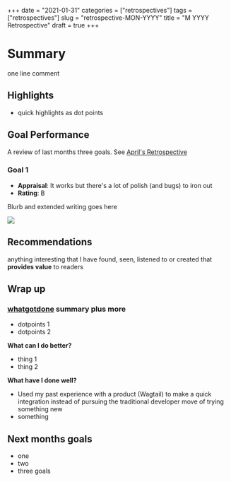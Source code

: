 +++
date = "2021-01-31"
categories = ["retrospectives"]
tags = ["retrospectives"]
slug = "retrospective-MON-YYYY"
title = "M YYYY Retrospective"
draft = true
+++

# Summary

one line comment

## Highlights

- quick highlights as dot points

## Goal Performance

A review of last months three goals. See [April's Retrospective][old-retro]

[old-retro]: /retrospectives/2021/retrospective-april-2021/

### Goal 1

- **Appraisal**: It works but there's a lot of polish (and bugs) to iron out
- **Rating**: B

Blurb and extended writing goes here

![](name-of-image.png)


## Recommendations

anything interesting that I have found, seen, listened to or created that **provides value** to readers

## Wrap up

### [whatgotdone](https://whatgotdone.com/dansult) summary plus more

- dotpoints 1
- dotpoints 2

**What can I do better?**

- thing 1
- thing 2

**What have I done well?**

- Used my past experience with a product (Wagtail) to make a quick integration
  instead of pursuing the traditional developer move of trying something new
- something

## Next months goals

- one
- two
- three goals

[mudmap]: https://mudmap.io/?utm_campaign=retro&utm_source=danielms&utm_medium=blog
